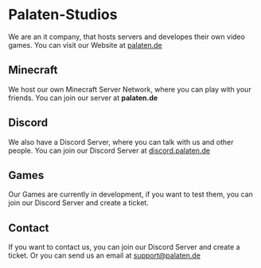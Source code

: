 # Palaten-Studios
We are an it company, that hosts servers and developes their own video games.
You can visit our Website at [palaten.de](https://palaten.de)

## Minecraft
We host our own Minecraft Server Network, where you can play with your friends. You can join our server at <b>palaten.de</b>

## Discord
We also have a Discord Server, where you can talk with us and other people. You can join our Discord Server at [discord.palaten.de](https://discord.palaten.de)

## Games
Our Games are currently in development, if you want to test them, you can join our Discord Server and create a ticket.

## Contact
If you want to contact us, you can join our Discord Server and create a ticket.
Or you can send us an email at [support@palaten.de](mailto:support@palaten.de)